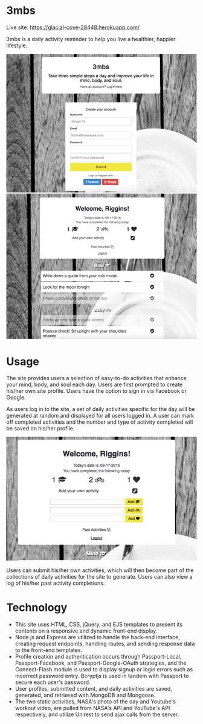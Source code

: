 # 3mbs

Live site: https://glacial-cove-28448.herokuapp.com/

3mbs is a daily activity reminder to help you live a healthier, happier lifestyle.

![](public/3mbs-index.png)
![](public/3mbs-login.png)

# Usage

The site provides users a selection of easy-to-do activities that enhance your mind, body, and soul each day. Users are first prompted to create his/her own site profile. Users have the option to sign in via Facebook or Google.

As users log in to the site, a set of daily activities specific for the day will be generated at random and displayed for all users logged in. A user can mark off completed activities and the number and type of activity completed will be saved on his/her profile. 

![](public/3mbs-add-activities.png)

Users can submit his/her own activities, which will then become part of the collections of daily activities for the site to generate. Users can also view a log of his/her past activity completions.

# Technology

- This site uses HTML, CSS, jQuery, and EJS templates to present its contents on a responsive and dynamic front-end display.
- Node.js and Express are utilized to handle the back-end interface, creating request endpoints, handling routes, and sending response data to the front-end templates. 
- Profile creation and authentication occurs through Passport-Local, Passport-Facebook, and Passport-Google-OAuth strategies, and the Connect-Flash module is used to display signup or login errors such as incorrect password entry. Bcryptjs is used in tandem with Passport to secure each user's password.
- User profiles, submitted content, and daily activities are saved, generated, and retrieved with MongoDB and Mongoose.
- The two static activities, NASA's photo of the day and Youtube's workout video, are pulled from NASA's API and YouTube's API respectively, and utilize Unirest to send ajax calls from the server.

